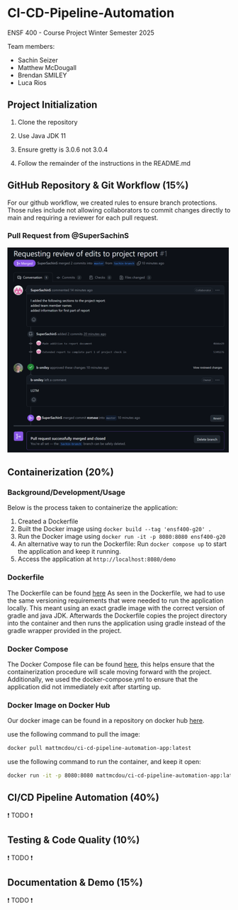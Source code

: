# CI-CD-Pipeline-Automation

ENSF 400 - Course Project
Winter Semester 2025

Team members:

- Sachin Seizer
- Matthew McDougall
- Brendan SMILEY
- Luca Rios

## Project Initialization

1. Clone the repository

2. Use Java JDK 11

3. Ensure gretty is 3.0.6 not 3.0.4
4. Follow the remainder of the instructions in the README.md

## GitHub Repository & Git Workflow (15%)

For our github workflow, we created rules to ensure branch protections. Those rules include not allowing collaborators to commit changes directly to main and requiring a reviewer for each pull request.

### Pull Request from @SuperSachinS

<img src="report-media\PullRequest-Sachin.png" width=500>

## Containerization (20%)

### Background/Development/Usage

Below is the process taken to containerize the application:

1. Created a Dockerfile
2. Built the Docker image using `docker build --tag 'ensf400-g20' .`
3. Run the Docker image using `docker run -it -p 8080:8080 ensf400-g20`
4. An alternative way to run the Dockerfile: Run `docker compose up` to start the application and keep it running.
5. Access the application at `http://localhost:8080/demo`

### Dockerfile

The Dockerfile can be found [here](./Dockerfile)
As seen in the Dockerfile, we had to use the same versioning requirements that were needed to run the application locally. This meant using an exact gradle image with the correct version of gradle and java JDK. Afterwards the Dockerfile copies the project directory into the container and then runs the application using gradle instead of the gradle wrapper provided in the project.

### Docker Compose

The Docker Compose file can be found [here](./docker-compose.yml), this helps ensure that the containerization procedure will scale moving forward with the project. Additionally, we used the docker-compose.yml to ensure that the application did not immediately exit after starting up.

### Docker Image on Docker Hub

Our docker image can be found in a repository on docker hub [here](https://hub.docker.com/repository/docker/mattmcdou/ci-cd-pipeline-automation-app/tags/latest/sha256-cedc83a81df4c45f3a1312ecd1c3a48de0c5cf1e51c645d8446d645863fcfaca).

use the following command to pull the image:

```bash
docker pull mattmcdou/ci-cd-pipeline-automation-app:latest
```

use the following command to run the container, and keep it open:

```bash
docker run -it -p 8080:8080 mattmcdou/ci-cd-pipeline-automation-app:latest
```

## CI/CD Pipeline Automation (40%)

❗ TODO ❗

## Testing & Code Quality (10%)

❗ TODO ❗

## Documentation & Demo (15%)

❗ TODO ❗
